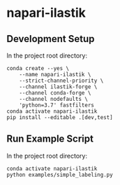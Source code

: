 # napari-ilastik

## Development Setup

In the project root directory:

```shell
conda create --yes \
    --name napari-ilastik \
    --strict-channel-priority \
    --channel ilastik-forge \
    --channel conda-forge \
    --channel nodefaults \
    'python=3.7' fastfilters
conda activate napari-ilastik
pip install --editable .[dev,test]
```

## Run Example Script

In the project root directory:

```shell
conda activate napari-ilastik
python examples/simple_labeling.py
```
